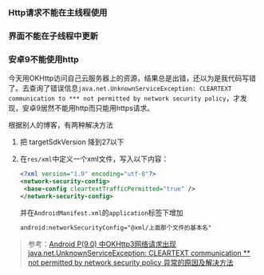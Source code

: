 ### Http请求不能在主线程使用

### 界面不能在子线程中更新

### 安卓9不能使用http

今天用OKHttp访问自己云服务器上的资源，结果总是出错，还以为是我代码写错了。去查询了错误信息`java.net.UnknownServiceException: CLEARTEXT communication to *** not permitted by network security policy`，才发现，安卓9居然不能用http而只能用https请求。

根据别人的博客，有两种解决方法

1. 把 targetSdkVersion 降到27以下

2. 在`res/xml`中定义一个xml文件，写入以下内容：

   ```xml
   <?xml version="1.0" encoding="utf-8"?>
   <network-security-config>
    <base-config cleartextTrafficPermitted="true" />
   </network-security-config>
   ```

   并在`AndroidManifest.xml`的`application`标签下增加

   ```xml
   android:networkSecurityConfig="@xml/上面那个文件的基本名"
   ```




> 参考：[Android P(9.0) 中OKHttp3网络请求出现java.net.UnknownServiceException: CLEARTEXT communication ** not permitted by network security policy 异常的原因及解决方法]([https://github.com/wenhelinlu/spark/wiki/Android-P(9.0)-%E4%B8%ADOKHttp3%E7%BD%91%E7%BB%9C%E8%AF%B7%E6%B1%82%E5%87%BA%E7%8E%B0java.net.UnknownServiceException:-CLEARTEXT-communication-**-not-permitted-by-network-security-policy-%E5%BC%82%E5%B8%B8%E7%9A%84%E5%8E%9F%E5%9B%A0%E5%8F%8A%E8%A7%A3%E5%86%B3%E6%96%B9%E6%B3%95](https://github.com/wenhelinlu/spark/wiki/Android-P(9.0)-中OKHttp3网络请求出现java.net.UnknownServiceException:-CLEARTEXT-communication-**-not-permitted-by-network-security-policy-异常的原因及解决方法))